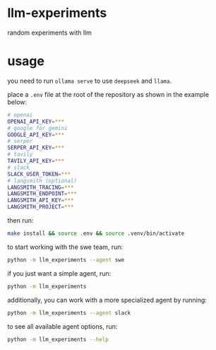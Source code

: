 # llm-experiments
random experiments with llm

# usage
you need to run `ollama serve` to use `deepseek` and `llama`.

place a `.env` file at the root of the repository as shown in the example below:

```bash
# openai
OPENAI_API_KEY=***
# google for gemini
GOOGLE_API_KEY=***
# serper
SERPER_API_KEY=***
# tavily
TAVILY_API_KEY=***
# slack
SLACK_USER_TOKEN=***
# langsmith (optional)
LANGSMITH_TRACING=***
LANGSMITH_ENDPOINT=***
LANGSMITH_API_KEY=***
LANGSMITH_PROJECT=***
```

then run:
```bash
make install && source .env && source .venv/bin/activate
```

to start working with the swe team, run:
```bash
python -m llm_experiments --agent swe
```

if you just want a simple agent, run:
```bash
python -m llm_experiments
```

additionally, you can work with a more specialized agent by running:
```bash
python -m llm_experiments --agent slack
```

to see all available agent options, run:
```bash
python -m llm_experiments --help
```
